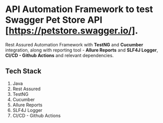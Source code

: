 # API Automation Framework to test Swagger Pet Store API [https://petstore.swagger.io/].
Rest Assured Automation Framework with **TestNG** and **Cucumber** integration, along with reporting tool - **Allure Reports** and **SLF4J Logger**, **CI/CD - Github Actions** and relevant dependencies.

## Tech Stack
1. Java
2. Rest Assured
3. TestNG
4. Cucumber
5. Allure Reports
6. SLF4J Logger
7. CI/CD - Github Actions